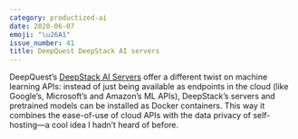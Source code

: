 ```yaml
---
category: productized-ai
date: 2020-06-07
emoji: "\u26A1"
issue_number: 41
title: DeepQuest DeepStack AI servers
---
```


️DeepQuest’s [DeepStack AI Servers](https://deepquestai.com/?utm_campaign=Dynamically%20Typed&utm_medium=email&utm_source=Revue%20newsletter) offer a different twist on machine learning APIs: instead of just being available as endpoints in the cloud (like Google’s, Microsoft’s and Amazon’s ML APIs), DeepStack’s servers and pretrained models can be installed as Docker containers.
This way it combines the ease-of-use of cloud APIs with the data privacy of self-hosting—a cool idea I hadn’t heard of before.